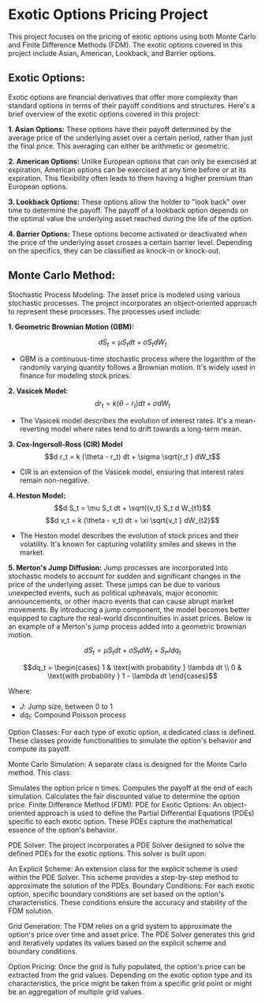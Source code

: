 <h1>Exotic Options Pricing Project</h1>
This project focuses on the pricing of exotic options using both Monte Carlo and Finite Difference Methods (FDM). The exotic options covered in this project include Asian, American, Lookback, and Barrier options.


<h2>Exotic Options:</h2>
Exotic options are financial derivatives that offer more complexity than standard options in terms of their payoff conditions and structures. Here's a brief overview of the exotic options covered in this project:

**1. Asian Options:** These options have their payoff determined by the average price of the underlying asset over a certain period, rather than just the final price. This averaging can either be arithmetic or geometric.

**2. American Options:** Unlike European options that can only be exercised at expiration, American options can be exercised at any time before or at its expiration. This flexibility often leads to them having a higher premium than European options.

**3. Lookback Options:** These options allow the holder to "look back" over time to determine the payoff. The payoff of a lookback option depends on the optimal value the underlying asset reached during the life of the option.

**4. Barrier Options:** These options become activated or deactivated when the price of the underlying asset crosses a certain barrier level. Depending on the specifics, they can be classified as knock-in or knock-out.



<h2>Monte Carlo Method:</h2>
Stochastic Process Modeling: The asset price is modeled using various stochastic processes. The project incorporates an object-oriented approach to represent these processes. The processes used include:

**1. Geometric Brownian Motion (GBM):**

$$d S_t = \mu S_t dt + \sigma S_t dW_t$$
- GBM is a continuous-time stochastic process where the logarithm of the randomly varying quantity follows a Brownian motion. It's widely used in finance for modeling stock prices.


**2. Vasicek Model:**
$$d r_t = k (\theta - r_t) dt + \sigma dW_t$$
- The Vasicek model describes the evolution of interest rates. It's a mean-reverting model where rates tend to drift towards a long-term mean.

**3. Cox-Ingersoll-Ross (CIR) Model**
$$d r_t = k (\theta - r_t) dt + \sigma \sqrt{r_t } dW_t$$
- CIR is an extension of the Vasicek model, ensuring that interest rates remain non-negative.

**4. Heston Model:**
$$d S_t = \mu S_t dt + \sqrt({v_t} S_t d W_{t1}$$
$$d v_t = k (\theta - v_t) dt + \xi \sqrt{v_t } dW_{t2}$$
- The Heston model describes the evolution of stock prices and their volatility. It's known for capturing volatility smiles and skews in the market.

**5. Merton's Jump Diffusion:**
Jump processes are incorporated into stochastic models to account for sudden and significant changes in the price of the underlying asset. These jumps can be due to various unexpected events, such as political upheavals, major economic announcements, or other macro events that can cause abrupt market movements. By introducing a jump component, the model becomes better equipped to capture the real-world discontinuities in asset prices. Below is an example of a Merton's jump process added into a geometric brownian motion.

$$d S_t = \mu S_t dt + \sigma S_t dW_t + S_t J dq_t$$

$$dq_t = 
\begin{cases} 
1 & \text{with probability } \lambda dt \\
0 & \text{with probability } 1 - \lambda dt 
\end{cases}$$

Where:
- $J$: Jump size, between 0 to 1
- $dq_t$: Compound Poisson process


Option Classes: For each type of exotic option, a dedicated class is defined. These classes provide functionalities to simulate the option's behavior and compute its payoff.

Monte Carlo Simulation: A separate class is designed for the Monte Carlo method. This class:

Simulates the option price n times.
Computes the payoff at the end of each simulation.
Calculates the fair discounted value to determine the option price.
Finite Difference Method (FDM):
PDE for Exotic Options: An object-oriented approach is used to define the Partial Differential Equations (PDEs) specific to each exotic option. These PDEs capture the mathematical essence of the option's behavior.

PDE Solver: The project incorporates a PDE Solver designed to solve the defined PDEs for the exotic options. This solver is built upon:

An Explicit Scheme: An extension class for the explicit scheme is used within the PDE Solver. This scheme provides a step-by-step method to approximate the solution of the PDEs.
Boundary Conditions: For each exotic option, specific boundary conditions are set based on the option's characteristics. These conditions ensure the accuracy and stability of the FDM solution.

Grid Generation: The FDM relies on a grid system to approximate the option's price over time and asset price. The PDE Solver generates this grid and iteratively updates its values based on the explicit scheme and boundary conditions.

Option Pricing: Once the grid is fully populated, the option's price can be extracted from the grid values. Depending on the exotic option type and its characteristics, the price might be taken from a specific grid point or might be an aggregation of multiple grid values.
